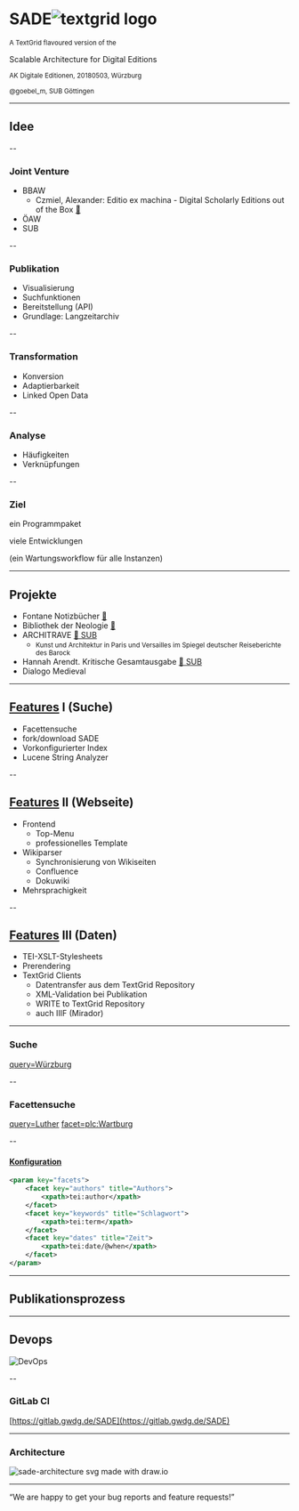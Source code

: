 # SADE![textgrid logo](img/TextGridOwl.jpg) <!-- .element class="fragment" data-fragment-index="1" style="height: 0.3em;vertical-align: top;"-->
<small class="fragment" data-fragment-index="1"> A TextGrid flavoured version of the </small>

Scalable Architecture for Digital Editions

<small>AK Digitale Editionen, 20180503, Würzburg</small>

<small>@goebel_m, SUB Göttingen</small>

---

## Idee

--

### Joint Venture
- BBAW
  - Czmiel, Alexander: Editio ex machina - Digital Scholarly Editions out of the Box [🔗](http://www.ekl.oulu.fi/dh2008/Digital%20Humanities%202008%20Book%20of%20Abstracts.pdf)
- ÖAW
- SUB <!-- .element class="fragment highlight-blue" -->

--

### Publikation
- Visualisierung
- Suchfunktionen
- Bereitstellung (API)
- Grundlage: Langzeitarchiv

--

### Transformation
- Konversion
- Adaptierbarkeit
- Linked Open Data

--

### Analyse
- Häufigkeiten
- Verknüpfungen

--

### Ziel

ein Programmpaket

viele Entwicklungen

(ein Wartungsworkflow für alle Instanzen)

---

## Projekte

- Fontane Notizbücher [🔗](https://fontane-nb.dariah.eu/index.html)
- Bibliothek der Neologie [🔗](https://bdn-edition.de/)
- ARCHITRAVE [🔗 SUB](https://www.sub.uni-goettingen.de/projekte-forschung/projektdetails/projekt/architrave/)
  - <small>Kunst und Architektur in Paris und Versailles im Spiegel deutscher Reiseberichte des Barock</small>
- Hannah Arendt. Kritische Gesamtausgabe [🔗 SUB](https://www.sub.uni-goettingen.de/projekte-forschung/projektdetails/projekt/hannah-arendt-kritische-gesamtausgabe/)
- Dialogo Medieval

---

## [Features](https://gitlab.gwdg.de/SADE/SADE/blob/develop/docs/about.md) I (Suche)
- Facettensuche
- fork/download SADE
- Vorkonfigurierter Index
- Lucene String Analyzer

--

## [Features](https://gitlab.gwdg.de/SADE/SADE/blob/develop/docs/about.md) II (Webseite)
- Frontend
  - Top-Menu
  - professionelles Template
- Wikiparser
  - Synchronisierung von Wikiseiten
  - Confluence
  - Dokuwiki
- Mehrsprachigkeit

--

## [Features](https://gitlab.gwdg.de/SADE/SADE/blob/develop/docs/about.md) III (Daten)
- TEI-XSLT-Stylesheets
- Prerendering
- TextGrid Clients
  - Datentransfer aus dem TextGrid Repository
  - XML-Validation bei Publikation
  - WRITE to TextGrid Repository
  - auch IIIF (Mirador) <!-- .element style="color:lightgrey" -->

---

### Suche
[query=Würzburg](https://fontane-nb.dariah.eu/test/results.html?q=W%C3%BCrzburg)

--

### Facettensuche
[query=Luther](https://fontane-nb.dariah.eu/test/results.html?q=Luther)
[facet=plc:Wartburg](https://fontane-nb.dariah.eu/test/results.html?q=Luther&facet=plc:plc%3AWartburg,&order=&order-by=)

--

#### [Konfiguration](https://gitlab.gwdg.de/SADE/SADE/blob/develop/docs/faceted-search.md)
```xml
<param key="facets">
    <facet key="authors" title="Authors">
        <xpath>tei:author</xpath>
    </facet>
    <facet key="keywords" title="Schlagwort">
        <xpath>tei:term</xpath>
    </facet>
    <facet key="dates" title="Zeit">
        <xpath>tei:date/@when</xpath>
    </facet>
</param>
```

---

## Publikationsprozess

---

<!-- .slide: data-background="#000000" -->
## Devops
![DevOps](img/devops.png)

--

### GitLab CI
[https://gitlab.gwdg.de/SADE](https://gitlab.gwdg.de/SADE)

---

### Architecture
![sade-architecture svg made with draw.io](img/architecture.png)

---

“We are happy to get your bug reports and feature requests!”

